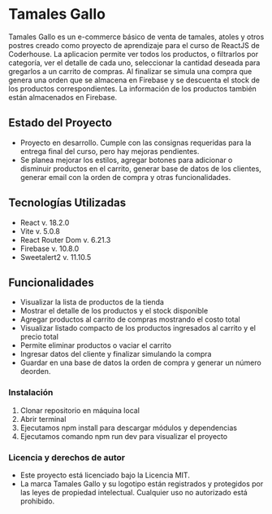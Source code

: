 # Tamales Gallo

Tamales Gallo es un e-commerce básico de venta de tamales, atoles y otros postres creado como proyecto de aprendizaje para el curso de ReactJS de Coderhouse. La aplicacion permite ver todos los productos, o filtrarlos por categoría, ver el detalle de cada uno, seleccionar la cantidad deseada para gregarlos a un carrito de compras. Al finalizar se simula una compra que genera una orden que se almacena en Firebase y se descuenta el stock de los productos correspondientes. La información de los productos también están almacenados en Firebase.

## Estado del Proyecto

- Proyecto en desarrollo. Cumple con las consignas requeridas para la entrega final del curso, pero hay mejoras pendientes.
- Se planea mejorar los estilos, agregar botones para adicionar o disminuir productos en el carrito, generar base de datos de los clientes, generar email con la orden de compra y otras funcionalidades.

## Tecnologías Utilizadas

- React v. 18.2.0
- Vite v. 5.0.8
- React Router Dom v. 6.21.3
- Firebase v. 10.8.0
- Sweetalert2 v. 11.10.5

## Funcionalidades

- Visualizar la lista de productos de la tienda
- Mostrar el detalle de los productos y el stock disponible
- Agregar productos al carrito de compras mostrando el costo total
- Visualizar listado compacto de los productos ingresados al carrito y el precio total
- Permite eliminar productos o vaciar el carrito
- Ingresar datos del cliente y finalizar simulando la compra
- Guardar en una base de datos la orden de compra y generar un número deorden.

### Instalación

1. Clonar repositorio en máquina local
2. Abrir terminal
3. Ejecutamos npm install para descargar módulos y dependencias
4. Ejecutamos comando npm run dev para visualizar el proyecto

### Licencia y derechos de autor

- Este proyecto está licenciado bajo la Licencia MIT.
- La marca Tamales Gallo y su logotipo están registrados y protegidos por las leyes de propiedad intelectual. Cualquier uso no autorizado está prohibido.
